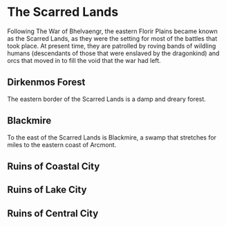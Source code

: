 # The Scarred Lands

Following The War of Bhelvaengr, the eastern Florir Plains became known as the Scarred Lands, as they were the setting for most of the battles that took place.
At present time, they are patrolled by roving bands of wildling humans (descendants of those that were enslaved by the dragonkind) and orcs that moved in to fill the void that the war had left.

## Dirkenmos Forest

The eastern border of the Scarred Lands is a damp and dreary forest.

## Blackmire

To the east of the Scarred Lands is Blackmire, a swamp that stretches for miles to the eastern coast of Arcmont.

## Ruins of Coastal City

## Ruins of Lake City

## Ruins of Central City
